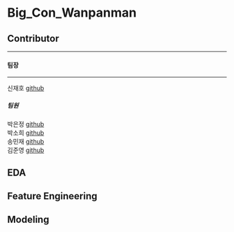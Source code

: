 # Big_Con_Wanpanman

## Contributor
---
#### 팀장 
---
신재호 [github](https://github.com/gifrds)
##### 팀원 
박은정 [github](https://github.com/Eundms)<br>
박소희 [github](https://github.com/shp1204)<br>
송민재 [github](https://github.com/hsu-201458085)<br>
김준영 [github](https://github.com/KJY386)<br>

## EDA

## Feature Engineering 

## Modeling



